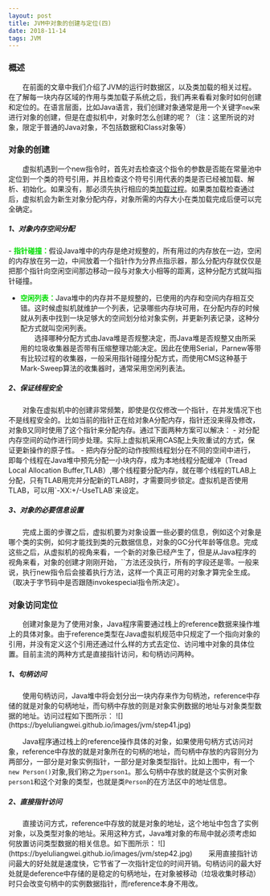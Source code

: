 ```yaml
---
layout: post
title: JVM中对象的创建与定位(四)
date: 2018-11-14
tags: JVM
---
```

### 概述
&emsp;&emsp;在前面的文章中我们介绍了JVM的运行时数据区，以及类加载的相关过程。在了解每一块内存区域的作用与类加载子系统之后，我们再来看看对象时如何创建和定位的。在语言层面，比如Java语言，我们创建对象通常是用一个关键字`new`来进行对象的创建，但是在虚拟机中，对象时怎么创建的呢？（注：这里所说的对象，限定于普通的Java对象，不包括数据和Class对象等）  
### 对象的创建
&emsp;&emsp;虚拟机遇到一个new指令时，首先对去检查这个指令的参数是否能在常量池中定位到一个类的符号引用，并且检查这个符号引用代表的类是否已经被加载、解析、初始化。如果没有，那必须先执行相应的类[加载过程](https://byeluliangwei.github.io/2018/08/%E6%B7%B1%E5%85%A5%E7%90%86%E8%A7%A3JVM-%E4%BA%8C-%E7%B1%BB%E5%8A%A0%E8%BD%BD%E5%AD%90%E7%B3%BB%E7%BB%9F/)。如果类加载检查通过后，虚拟机会为新生对象分配内存，对象所需的内存大小在类加载完成后便可以完全确定。  
<h5>1、对象内存空间分配</h5>
- <font color="#00dd00"><b>指针碰撞：</b></font>假设Java堆中的内存是绝对规整的，所有用过的内存放在一边，空闲的内存放在另一边，中间放着一个指针作为分界点指示器，那么分配内存就仅仅是把那个指针向空闲空间那边移动一段与对象大小相等的距离，这种分配方式就叫指针碰撞。  

- <font color="#00dd00"><b>空闲列表：</b></font>Java堆中的内存并不是规整的，已使用的内存和空间内存相互交错。这时候虚拟机就维护一个列表，记录哪些内存块可用，在分配内存的时候就从列表中找到一块足够大的空间划分给对象实例，并更新列表记录，这种分配方式就叫空闲列表。  
&emsp;&emsp;选择哪种分配方式由Java堆是否规整决定，而Java堆是否规整又由所采用的垃圾收集器是否带有压缩整理功能决定。因此在使用Serial，Parnew等带有比较过程的收集器，一般采用指针碰撞分配方式，而使用CMS这种基于Mark-Sweep算法的收集器时，通常采用空闲列表法。  

<h5>2、保证线程安全</h5>  
&emsp;&emsp;对象在虚拟机中的创建非常频繁，即使是仅仅修改一个指针，在并发情况下也不是线程安全的。比如当前的指针正在给对象A分配内存，指针还没来得及修改，对象B又同时使用了这个指针来分配内存。通过下面两种方案可以解决：
- 对分配内存空间的动作进行同步处理。实际上虚拟机采用CAS配上失败重试的方式，保证更新操作的原子性。
- 把内存分配的动作按照线程划分在不同的空间中进行，即每个线程在Java堆中预先分配一小块内存，成为本地线程分配缓冲（Tread Local Allocation Buffer,TLAB）,哪个线程要分配内存，就在哪个线程的TLAB上分配，只有TLAB用完并分配新的TLAB时，才需要同步锁定。虚拟机是否使用TLAB，可以用`-XX:+/-UseTLAB`来设定。  

<h5>3、对象的必要信息设置</h5>  
&emsp;&emsp;完成上面的步骤之后，虚拟机要为对象设置一些必要的信息，例如这个对象是哪个类的实例，如何才能找到类的元数据信息，对象的GC分代年龄等信息。完成这些之后，从虚拟机的视角来看，一个新的对象已经产生了，但是从Java程序的视角来看，对象的创建才刚刚开始，`<init>`方法还没执行，所有的字段还是零。一般来说，执行new指令后会接着执行<init>方法，这样一个真正可用的对象才算完全生成。（取决于字节码中是否跟随invokespecial指令所决定）。  

<h3>对象访问定位</h3>
&emsp;&emsp;创建对象是为了使用对象，Java程序需要通过栈上的reference数据来操作堆上的具体对象。由于reference类型在Java虚拟机规范中只规定了一个指向对象的引用，并没有定义这个引用还通过什么样的方式去定位、访问堆中对象的具体位置。目前主流的两种方式是直接指针访问，和句柄访问两种。
<h5>1、句柄访问</h5>  
&emsp;&emsp;使用句柄访问，Java堆中将会划分出一块内存来作为句柄池，reference中存储的就是对象的句柄地址，而句柄中存放的则是对象实例数据的地址与对象类型数据的地址。访问过程如下图所示：  
![](https://byeluliangwei.github.io/images/jvm/step41.jpg)   

&emsp;&emsp;Java程序通过栈上的reference操作具体的对象，如果使用句柄方式访问对象，reference中存放的就是对象所在的句柄的地址，而句柄中存放的内容则分为两部分，一部分是对象实例指针，一部分是对象类型指针。比如上图中，有一个`new Person()`对象,我们称之为`person1`。那么句柄中存放的就是这个实例对象`person1`和这个对象的类型，也就是类`Person`的在方法区中的地址信息。
<h5>2、直接指针访问</h5>
&emsp;&emsp;直接访问方式，reference中存放的就是对象的地址，这个地址中包含了实例对象，以及类型对象的地址。采用这种方式，Java堆对象的布局中就必须考虑如何放置访问类型数据的相关信息。如下图所示：
![](https://byeluliangwei.github.io/images/jvm/step42.jpg)  
&emsp;&emsp;采用直接指针访问最大的好处就是速度快，它节省了一次指针定位的时间开销。句柄访问的最大好处就是deference中存储的是稳定的句柄地址，在对象被移动（垃圾收集时移动）时只会改变句柄中的实例数据指针，而reference本身不用改。
